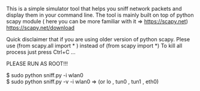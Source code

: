 This is a simple simulator tool that helps you sniff network packets and display them in your command line.
The tool is mainly built on top of python scapy module ( here you can be more familiar with it => https://scapy.net) 
https://scapy.net/download

Quick disclaimer that if you are using older version of python scapy. Plese use (from scapy.all import * ) instead of  (from scapy import *)
To kill all process just press   Ctrl+C ... 

PLEASE RUN AS ROOT!!!
 
$ sudo python sniff.py -i wlan0      
$ sudo python sniff.py -v -i wlan0  => (or  lo , tun0 , tun1 , eth0)
